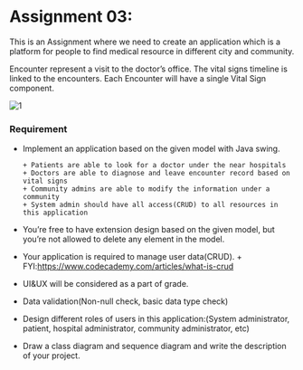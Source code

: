 # Assignment 03:

 
This is an Assignment where we need to create an application which is a platform for people to find medical resource in different city and  community. 

Encounter represent a visit to the doctor’s office. The vital signs timeline is linked to the  encounters. Each Encounter will have a single Vital Sign component.  

![1](https://user-images.githubusercontent.com/113604945/199367224-9a048d52-e275-4d5f-bfd1-150ad870d066.PNG)
  
### Requirement 

+ Implement an application based on the given model with Java swing. 

      + Patients are able to look for a doctor under the near hospitals 
      + Doctors are able to diagnose and leave encounter record based on vital signs 
      + Community admins are able to modify the information under a community 
      + System admin should have all access(CRUD) to all resources in this application 

+ You’re free to have extension design based on the given model, but you’re not allowed  to delete any element in the model. 
+ Your application is required to manage user data(CRUD). 
      + FYI:https://www.codecademy.com/articles/what-is-crud 
+ UI&UX will be considered as a part of grade. 
+ Data validation(Non-null check, basic data type check) 
+ Design different roles of users in this application:(System administrator, patient, hospital administrator, community administrator, etc) 
+ Draw a class diagram and sequence diagram and write the description of your project. 
